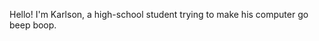 Hello! I'm Karlson, a high-school student trying to make his computer go beep boop.

<!---
Karlson256/Karlson256 is a ✨ special ✨ repository because its `README.md` (this file) appears on your GitHub profile.
You can click the Preview link to take a look at your changes.
--->
